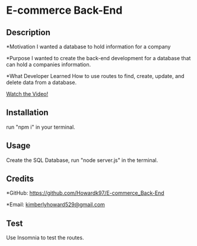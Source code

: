 # E-commerce Back-End

## Description
  *Motivation
  I wanted a database to hold information for a company

  *Purpose
  I wanted to create the back-end development for a database that can hold a companies information.  

  *What Developer Learned
  How to use routes to find, create, update, and delete data from a database.

  [Watch the Video!](https://drive.google.com/file/d/19FmM7A49LODhEBCfHs-EsTiM8uj3TlI1/view)
    
## Installation
run "npm i" in your terminal.
    
## Usage
Create the SQL Database, run "node server.js" in the terminal.

## Credits
*GitHub:  https://github.com/Howardk97/E-commerce_Back-End

*Email: kimberlyhoward529@gmail.com

## Test
Use Insomnia to test the routes.